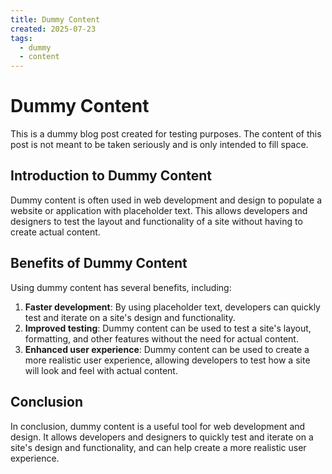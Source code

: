 ```yaml
---
title: Dummy Content
created: 2025-07-23
tags:
  - dummy
  - content
---
```


# Dummy Content
This is a dummy blog post created for testing purposes. The content of this post is not meant to be taken seriously and is only intended to fill space.

## Introduction to Dummy Content
Dummy content is often used in web development and design to populate a website or application with placeholder text. This allows developers and designers to test the layout and functionality of a site without having to create actual content.

## Benefits of Dummy Content
Using dummy content has several benefits, including:
1. **Faster development**: By using placeholder text, developers can quickly test and iterate on a site's design and functionality.
2. **Improved testing**: Dummy content can be used to test a site's layout, formatting, and other features without the need for actual content.
3. **Enhanced user experience**: Dummy content can be used to create a more realistic user experience, allowing developers to test how a site will look and feel with actual content.

## Conclusion
In conclusion, dummy content is a useful tool for web development and design. It allows developers and designers to quickly test and iterate on a site's design and functionality, and can help create a more realistic user experience.